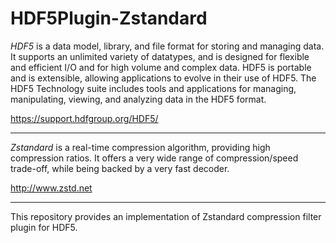 # HDF5Plugin-Zstandard

*HDF5* is a data model, library, and file format for storing and
managing data. It supports an unlimited variety of datatypes, and is
designed for flexible and efficient I/O and for high volume and
complex data. HDF5 is portable and is extensible, allowing
applications to evolve in their use of HDF5. The HDF5 Technology suite
includes tools and applications for managing, manipulating, viewing,
and analyzing data in the HDF5 format.

https://support.hdfgroup.org/HDF5/

---

*Zstandard* is a real-time compression algorithm, providing high
compression ratios. It offers a very wide range of compression/speed
trade-off, while being backed by a very fast decoder.

http://www.zstd.net

---

This repository provides an implementation of Zstandard compression
filter plugin for HDF5.

